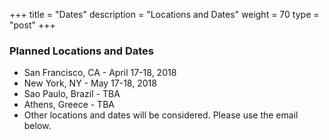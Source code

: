 +++
title = "Dates"
description = "Locations and Dates"
weight = 70
type = "post"
+++

### Planned Locations and Dates
  * San Francisco, CA - April 17-18, 2018
  * New York, NY - May 17-18, 2018
  * Sao Paulo, Brazil - TBA
  * Athens, Greece - TBA
  * Other locations and dates will be considered. Please use the email below.